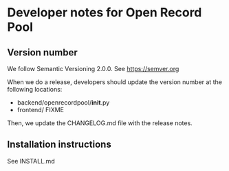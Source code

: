 # Developer notes for Open Record Pool

## Version number
We follow Semantic Versioning 2.0.0.
See https://semver.org

When we do a release, developers should update the version number at the following locations:
- backend/openrecordpool/__init__.py
- frontend/ FIXME

Then, we update the CHANGELOG.md file with the release notes.

## Installation instructions
See INSTALL.md


